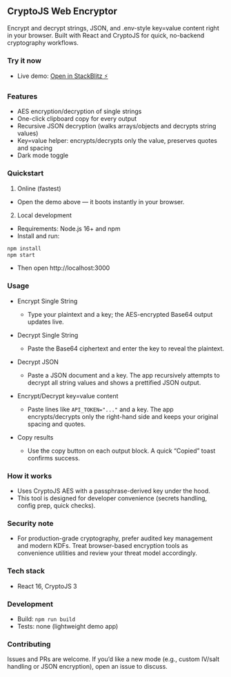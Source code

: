 ## CryptoJS Web Encryptor

Encrypt and decrypt strings, JSON, and .env-style key=value content right in your browser. Built with React and CryptoJS for quick, no-backend cryptography workflows.

### Try it now
- Live demo: [Open in StackBlitz ⚡️](https://cryptojs-aes-encrypt-decrypt-xkusu4my.stackblitz.io/)

### Features
- AES encryption/decryption of single strings
- One-click clipboard copy for every output
- Recursive JSON decryption (walks arrays/objects and decrypts string values)
- Key=value helper: encrypts/decrypts only the value, preserves quotes and spacing
- Dark mode toggle

### Quickstart
1) Online (fastest)
- Open the demo above — it boots instantly in your browser.

2) Local development
- Requirements: Node.js 16+ and npm
- Install and run:
```bash
npm install
npm start
```
- Then open http://localhost:3000

### Usage
- Encrypt Single String
  - Type your plaintext and a key; the AES-encrypted Base64 output updates live.

- Decrypt Single String
  - Paste the Base64 ciphertext and enter the key to reveal the plaintext.

- Decrypt JSON
  - Paste a JSON document and a key. The app recursively attempts to decrypt all string values and shows a prettified JSON output.

- Encrypt/Decrypt key=value content
  - Paste lines like `API_TOKEN="..."` and a key. The app encrypts/decrypts only the right-hand side and keeps your original spacing and quotes.

- Copy results
  - Use the copy button on each output block. A quick “Copied” toast confirms success.

### How it works
- Uses CryptoJS AES with a passphrase-derived key under the hood.
- This tool is designed for developer convenience (secrets handling, config prep, quick checks).

### Security note
- For production-grade cryptography, prefer audited key management and modern KDFs. Treat browser-based encryption tools as convenience utilities and review your threat model accordingly.

### Tech stack
- React 16, CryptoJS 3

### Development
- Build: `npm run build`
- Tests: none (lightweight demo app)

### Contributing
Issues and PRs are welcome. If you’d like a new mode (e.g., custom IV/salt handling or JSON encryption), open an issue to discuss.
